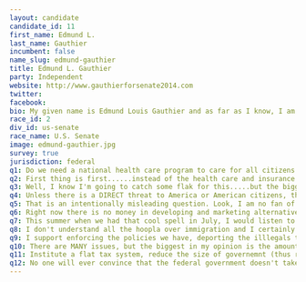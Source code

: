 ```yaml
---
layout: candidate
candidate_id: 11
first_name: Edmund L.
last_name: Gauthier
incumbent: false
name_slug: edmund-gauthier
title: Edmund L. Gauthier
party: Independent
website: http://www.gauthierforsenate2014.com
twitter: 
facebook: 
bio: My given name is Edmund Louis Gauthier and as far as I know, I am of French descent on my father's side and German on my mothers (therefore I don't know whether to surrender or fight :). I am divorced with no children. I'm 48 years old and was born in Texas. When I was three, my family moved to the bay area of California because of my father's work (he was a magnificent mechanic). When I was twelve, we moved to a small farming community in south central Illinois where my mother is originally from. When I graduated high school, I immediately joined the U.S. Army and after my service, I attended college using my GI Bill and graduated in 1992 from Southern Illinois University with a B.S. degree in Mechanical Engineering Technology. I start working in construction management for a company out of Chicago, and in 1993 I volunteered for a project they had at a small coal fired power plant in Cumberland City, Tennessee. When the project was complete I chose not to go back to Chicago and I have called Dover, Tennessee home ever since. I have been working federal construction, primarily on Ft. Campbell, since 1994.
race_id: 2
div_id: us-senate
race_name: U.S. Senate
image: edmund-gauthier.jpg
survey: true
jurisdiction: federal
q1: Do we need a national health care program to care for all citizens of this country? ABSOLUTELY! Do we need the one that has been jambed down our throats and that was orchestrated by the insurance industry, pharmacutical business, and for-profit health care conglomerants? NO! The AHCA is just another example of our government being high-jacked for the profit of private business at the expense of the average American citizen. You Don't believe me?!?! Then why has Wal-Mart decided to get into the health insurance business?? Because thanks to our bought and paid for elected officials, there's alot of money to be made now.
q2: First thing is first......instead of the health care and insurance industry writing the rules for a health care system funded by our tax dollars WE will write the rules and guidelines for a national health care system and TELL them what they will cover and what they will be paid or THEY will be fined for not participating, rather than the way it is now that the folks who can afford this crappy insurance least are fined.
q3: Well, I know I'm going to catch some flak for this.....but the biggest threat to this country's national security is our government itself. We have a government that is paid by foriegn interests to send America's finest all over the world to be policemen. Then our government feed's the American public lie's and incomplete truths to justify it. Folks....do not confuse the "security" of the government with the "security" of the citizens......they are not the same and the government really has no interest in the latter unless there is a dollar to be made in it.
q4: Unless there is a DIRECT threat to America or American citizens, the United States should mind it's own business. But people argue with me on this and say....."but Ed, we've had American citizens beheaded by these Islamic animals." My response is this.....if you go to the U.S. State Department website, it clearly lists the dangerous places that Americans should avoid. I feel for these people and their family's, but they went to an area that they KNEW was dangerous!! Look, how many American tourist and Missionaries have been taken hostage, murdered, or flat out disappeared in South American countries by drug cartels and rebels or both!?!? Using this logic, we should invade Mexico, Columbia, Nicaragua, etc., etc., etc.
q5: That is an intentionally misleading question. Look, I am no fan of the Obama administration, but the American "Middle-Eastern" (not Islamic because this is NOT a war on a particular religion, and this is NOT the crusades) policy hasn't changed since the 12th of September 2001. And you know what.....it's only made matters WORSE..... plus it's cost six times the American lives than were lost on 9/11, not to mention the millions of civilian casualties and has further endured us in the hearts of the middle eastern population. So to answer your question, I do NOT support the Bush/Obama middle-eastern policy.
q6: Right now there is no money in developing and marketing alternative energys, and that's just how the oil and automotive industry/lobbies want to keep it........at least until the oil money runs out or we find a way to make solar, methane, geo-thermal, nuclear fision, nuclear fusion (when it happens), etc., etc., profitable. I do know one thing for sure, that eliminating the coal industry in this country is a really bad idea and will do irreparable damage to the economy....although the oil folks are loving it.....drive that price of oil up.
q7: This summer when we had that cool spell in July, I would listen to folks laugh and say...."yeah.....look at this global warming. Coolest July on record." Well yes it is.....in our little tiny part of the WORLD. But if folks did some real research, they would find that what the scientist are primarily refering too is the ocean currents, which intern affect the overall GLOBAL weather patterns. But this isn't a science class, the point is this, our weather IS changing....the fluxuations are getting larger. Remember the weather when we were kids? I remember as a young teen in south central Illionois, we would get snow every year. Now, it's nothing one season and a crap load the next. Our weather patterns are changing. Now, has it been induced by man's pollution, or is it the natural cycle of things?  Or maybe a little of both. I do know one thing, they have figured out how to attached "money" to this eco phenom.....carbon credits!! The minute money got attached to this environmental issue, I new it was going to get taken to the extreme, and I think that is exactly what is happening. Do we need to curb or impact on our world....probably, yes. Do we do it at the exchagerated expense of progress or human prosperity......no. I got a feeling ole mother earth is pretty resilient and she's going to do what she wants to do, humans be or not.
q8: I don't understand all the hoopla over immigration and I certainly don't understand the sudden, compelling need our government has for "blanket amnesty" for illegal immigrants. In construction, I work with immigrants all the time. It is managements job to ensure they are all legal to work, especially on a federal installation. Most of the gentleman that are here on work visas have no desire to become American citizens. They simply are here to work and send the money home to where ever that is, and that is fine. But the point is, they are here working legally. It didn't require that much effort on their part to obtain the necessary paperwork. The few that wish to become American citizens, have applied for citizenship, paid the six hundred and something dollars, take the night courses (on top of working a full week), and are learning ENGLISH. I have all the respect in the world for these men, the ones that are here just to work and the ones that want to be Americans. So, I don't see a immigration system that needs fixing, and I certainly don't see the need for wholesale amnesty......what I see is an immigration system that just needs enforcing!
q9: I support enforcing the policies we have, deporting the illlegals that are here, regarless of how long they have been here, their age, or the "anchor-babies" that they think will keep them safe. Becoming an American citizen isn't all that difficult nor expensive.
q10: There are MANY issues, but the biggest in my opinion is the amount of money taken from the working man's pay check and the amount of money NOT taken from those who get the most out of our government......and I'm not talking about the welfare cases, I'm talking about the mega-companies that keep the profits made off the backs of the American population but don't pay their share of taxes which in turn puts undue burden on an already over-taxed middle class. We MUST put into place a flat tax system that everybody pays their fair share (hey.....the supreme court said that corporations are people too :), relieve the stress on small businesses and the middle class and then I think we would start to see an improvement in the overall economy.
q11: Institute a flat tax system, reduce the size of governemnt (thus reducing operating cost), and put the dollar back on a gold/silver system.
q12: No one will ever convince that the federal government doesn't take in enough cash to maintain all the necessary services (given the amount of taxes we pay on EVERYTHING). I truly believe that if WE had any idea of the true scope of wasteful spending and over spending, it would make us physically ill. Besides implementing a flat tax system, what I would like to do is have an independent audit performed on the government books. NOT the GAO, not a B.S. congressional panel or senate committee.....an honest to goodness independent accounting agency from "no-wheres-ville, North Dakota" with NO political ties or interests to create a good ole fashion spread-sheet of the black and red numbers of the cash coming in and the cash going out. Every agency, every department, every red cent would be accounted for. And once that is complete and findings are presented to the American tax payer, let the slashing begin!! Now, would the powers that be EVER let this happen? Probably not......unless.... WE THE PEOPLE say we do!
---
```

